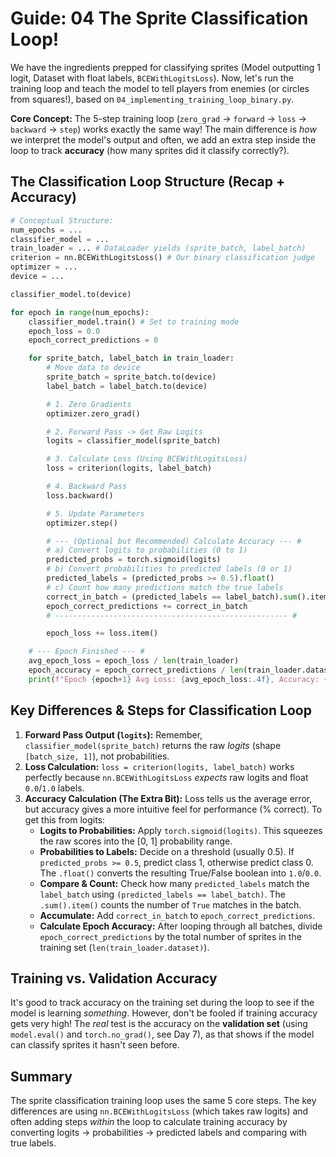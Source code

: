 # Guide: 04 The Sprite Classification Loop!

We have the ingredients prepped for classifying sprites (Model outputting 1 logit, Dataset with float labels, `BCEWithLogitsLoss`). Now, let's run the training loop and teach the model to tell players from enemies (or circles from squares!), based on `04_implementing_training_loop_binary.py`.

**Core Concept:** The 5-step training loop (`zero_grad` -> `forward` -> `loss` -> `backward` -> `step`) works exactly the same way! The main difference is _how_ we interpret the model's output and often, we add an extra step inside the loop to track **accuracy** (how many sprites did it classify correctly?).

## The Classification Loop Structure (Recap + Accuracy)

```python
# Conceptual Structure:
num_epochs = ...
classifier_model = ...
train_loader = ... # DataLoader yields (sprite_batch, label_batch)
criterion = nn.BCEWithLogitsLoss() # Our binary classification judge
optimizer = ...
device = ...

classifier_model.to(device)

for epoch in range(num_epochs):
    classifier_model.train() # Set to training mode
    epoch_loss = 0.0
    epoch_correct_predictions = 0

    for sprite_batch, label_batch in train_loader:
        # Move data to device
        sprite_batch = sprite_batch.to(device)
        label_batch = label_batch.to(device)

        # 1. Zero Gradients
        optimizer.zero_grad()

        # 2. Forward Pass -> Get Raw Logits
        logits = classifier_model(sprite_batch)

        # 3. Calculate Loss (Using BCEWithLogitsLoss)
        loss = criterion(logits, label_batch)

        # 4. Backward Pass
        loss.backward()

        # 5. Update Parameters
        optimizer.step()

        # --- (Optional but Recommended) Calculate Accuracy --- #
        # a) Convert logits to probabilities (0 to 1)
        predicted_probs = torch.sigmoid(logits)
        # b) Convert probabilities to predicted labels (0 or 1)
        predicted_labels = (predicted_probs >= 0.5).float()
        # c) Count how many predictions match the true labels
        correct_in_batch = (predicted_labels == label_batch).sum().item()
        epoch_correct_predictions += correct_in_batch
        # ---------------------------------------------------- #

        epoch_loss += loss.item()

    # --- Epoch Finished --- #
    avg_epoch_loss = epoch_loss / len(train_loader)
    epoch_accuracy = epoch_correct_predictions / len(train_loader.dataset)
    print(f"Epoch {epoch+1} Avg Loss: {avg_epoch_loss:.4f}, Accuracy: {epoch_accuracy:.4f}")

```

## Key Differences & Steps for Classification Loop

1.  **Forward Pass Output (`logits`):** Remember, `classifier_model(sprite_batch)` returns the raw _logits_ (shape `[batch_size, 1]`), not probabilities.
2.  **Loss Calculation:** `loss = criterion(logits, label_batch)` works perfectly because `nn.BCEWithLogitsLoss` _expects_ raw logits and float `0.0`/`1.0` labels.
3.  **Accuracy Calculation (The Extra Bit):** Loss tells us the average error, but accuracy gives a more intuitive feel for performance (% correct). To get this from logits:
    - **Logits to Probabilities:** Apply `torch.sigmoid(logits)`. This squeezes the raw scores into the [0, 1] probability range.
    - **Probabilities to Labels:** Decide on a threshold (usually 0.5). If `predicted_probs >= 0.5`, predict class 1, otherwise predict class 0. The `.float()` converts the resulting True/False boolean into `1.0`/`0.0`.
    - **Compare & Count:** Check how many `predicted_labels` match the `label_batch` using `(predicted_labels == label_batch)`. The `.sum().item()` counts the number of `True` matches in the batch.
    - **Accumulate:** Add `correct_in_batch` to `epoch_correct_predictions`.
    - **Calculate Epoch Accuracy:** After looping through all batches, divide `epoch_correct_predictions` by the total number of sprites in the training set (`len(train_loader.dataset)`).

## Training vs. Validation Accuracy

It's good to track accuracy on the training set during the loop to see if the model is learning _something_. However, don't be fooled if training accuracy gets very high! The _real_ test is the accuracy on the **validation set** (using `model.eval()` and `torch.no_grad()`, see Day 7), as that shows if the model can classify sprites it hasn't seen before.

## Summary

The sprite classification training loop uses the same 5 core steps. The key differences are using `nn.BCEWithLogitsLoss` (which takes raw logits) and often adding steps _within_ the loop to calculate training accuracy by converting logits -> probabilities -> predicted labels and comparing with true labels.
